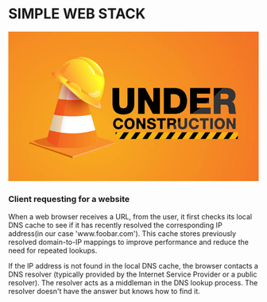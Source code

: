 <h1>SIMPLE WEB STACK</h1>


![SIMPLE WEB STACK](./0-simple_web_stack.jpg)


<h3>Client requesting for a website</h3>  
<p>When a web browser receives a URL, from the user, it first checks its local DNS cache to see if it has recently resolved the corresponding IP address(in our case 'www.foobar.com'). This cache stores previously resolved domain-to-IP mappings to improve performance and reduce the need for repeated lookups.</p>
<p>If the IP address is not found in the local DNS cache, the browser contacts a DNS resolver (typically provided by the Internet Service Provider or a public resolver). The resolver acts as a middleman in the DNS lookup process. The resolver doesn't have the answer but knows how to find it.</p>

